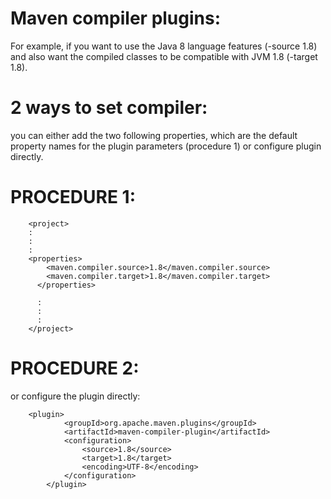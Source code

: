 Maven compiler plugins:
========================
For example, if you want to use the Java 8 language features (-source 1.8)
and also want the compiled classes to be compatible with JVM 1.8 (-target 1.8).

2 ways to set compiler:
========================

you can either add the two following properties, which are the default property names for the plugin parameters (procedure 1)
or configure plugin directly.




PROCEDURE 1:
============

        <project>
        :
        :
        :
        <properties>
            <maven.compiler.source>1.8</maven.compiler.source>
            <maven.compiler.target>1.8</maven.compiler.target>
          </properties>

          :
          :
          :
        </project>
   
   
PROCEDURE 2:
=============

or configure the plugin directly:



        <plugin>
                <groupId>org.apache.maven.plugins</groupId>
                <artifactId>maven-compiler-plugin</artifactId>
                <configuration>
                    <source>1.8</source>
                    <target>1.8</target>
                    <encoding>UTF-8</encoding>
                </configuration>
            </plugin>
